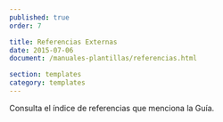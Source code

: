 ```yaml
---
published: true
order: 7

title: Referencias Externas
date: 2015-07-06
document: /manuales-plantillas/referencias.html

section: templates
category: templates
---
```


Consulta el índice de referencias que menciona la Guía.